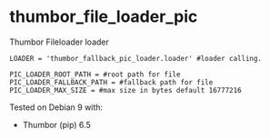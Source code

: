 # thumbor_file_loader_pic
Thumbor Fileloader loader


```
LOADER = 'thumbor_fallback_pic_loader.loader' #loader calling.

PIC_LOADER_ROOT_PATH = #root path for file
PIC_LOADER_FALLBACK_PATH = #fallback path for file
PIC_LOADER_MAX_SIZE = #max size in bytes default 16777216
```

Tested on Debian 9 with:
- Thumbor (pip) 6.5

